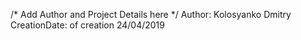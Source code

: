 /* Add Author and Project Details here */
Author: Kolosyanko Dmitry
CreationDate: of creation 24/04/2019


